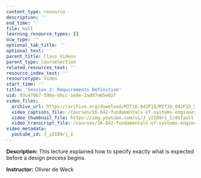 ```yaml
---
content_type: resource
description: ''
end_time: ''
file: null
learning_resource_types: []
ocw_type: ''
optional_tab_title: ''
optional_text: ''
parent_title: Class Videos
parent_type: CourseSection
related_resources_text: ''
resource_index_text: ''
resourcetype: Video
start_time: ''
title: 'Session 2: Requirements Definition'
uid: 93c470b7-590a-b0cc-1e0e-2ad07e65e02f
video_files:
  archive_url: https://archive.org/download/MIT16.842F15/MIT16_842F15_S02_SPOC_300k.mp4
  video_captions_file: /courses/16-842-fundamentals-of-systems-engineering-fall-2015/80104038c1975a3cbe00823406f9c6f1_J_y2I09rj_I.vtt
  video_thumbnail_file: https://img.youtube.com/vi/J_y2I09rj_I/default.jpg
  video_transcript_file: /courses/16-842-fundamentals-of-systems-engineering-fall-2015/41de4134b97908d36729d2afc23f91f8_J_y2I09rj_I.pdf
video_metadata:
  youtube_id: J_y2I09rj_I
---
```


**Description:** This lecture explained how to specify exactly what is expected before a design process begins.

**Instructor:** Olivier de Weck



